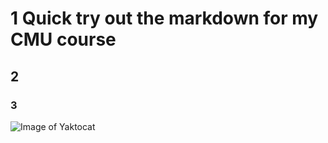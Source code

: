 # 1 Quick try out the markdown for my CMU course 
## 2
### 3
![Image of Yaktocat](https://octodex.github.com/images/yaktocat.png)
